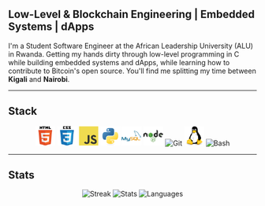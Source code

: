 ## **Low-Level & Blockchain Engineering | Embedded Systems | dApps**

I'm a Student Software Engineer at the African Leadership University (ALU) in Rwanda.  Getting my hands dirty through low-level programming in C while building embedded systems and dApps, while learning how to contribute to Bitcoin's open source. You'll find me splitting my time between **Kigali** and **Nairobi**.  

---

## Stack
<p align="center">
  <img src="https://raw.githubusercontent.com/devicons/devicon/master/icons/html5/html5-original-wordmark.svg" alt="HTML5" width="40" height="40"/> 
  <img src="https://raw.githubusercontent.com/devicons/devicon/master/icons/css3/css3-original-wordmark.svg" alt="CSS3" width="40" height="40"/> 
  <img src="https://raw.githubusercontent.com/devicons/devicon/master/icons/javascript/javascript-original.svg" alt="JavaScript" width="40" height="40"/> 
  <img src="https://raw.githubusercontent.com/devicons/devicon/master/icons/python/python-original.svg" alt="Python" width="40" height="40"/> 
  <img src="https://raw.githubusercontent.com/devicons/devicon/master/icons/mysql/mysql-original-wordmark.svg" alt="MySQL" width="40" height="40"/> 
  <img src="https://raw.githubusercontent.com/devicons/devicon/master/icons/nodejs/nodejs-original-wordmark.svg" alt="Node.js" width="40" height="40"/> 
  <img src="https://www.vectorlogo.zone/logos/git-scm/git-scm-icon.svg" alt="Git" width="40" height="40"/> 
  <img src="https://raw.githubusercontent.com/devicons/devicon/master/icons/linux/linux-original.svg" alt="Linux" width="40" height="40"/> 
  <img src="https://www.vectorlogo.zone/logos/gnu_bash/gnu_bash-icon.svg" alt="Bash" width="40" height="40"/> 
</p>

---

## Stats
<p align="center">
  <img src="https://streak-stats.demolab.com?user=Maaxboon&theme=radical&hide_border=true" width="350" alt="Streak"/>
  <img src="https://github-readme-stats.vercel.app/api?username=Maaxboon&show_icons=true&theme=radical&hide_border=true" width="350" alt="Stats"/>
  <img src="https://github-readme-stats.vercel.app/api/top-langs/?username=Maaxboon&layout=compact&theme=radical&hide_border=true" width="350" alt="Languages"/>
</p>
